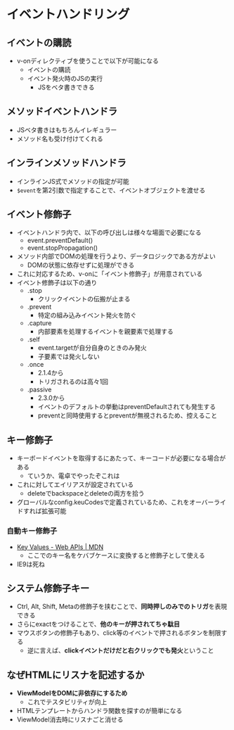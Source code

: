 # イベントハンドリング

## イベントの購読
* v-onディレクティブを使うことで以下が可能になる
    * イベントの購読
    * イベント発火時のJSの実行
        * JSをベタ書きできる

## メソッドイベントハンドラ
* JSベタ書きはもちろんイレギュラー
* メソッド名も受け付けてくれる

## インラインメソッドハンドラ
* インラインJS式でメソッドの指定が可能
* `$event`を第2引数で指定することで、イベントオブジェクトを渡せる

## イベント修飾子
* イベントハンドラ内で、以下の呼び出しは様々な場面で必要になる
    * event.preventDefault()
    * event.stopPropagation()
* メソッド内部でDOMの処理を行うより、データロジックである方がよい
    * DOMの状態に依存せずに処理ができる
* これに対応するため、v-onに「イベント修飾子」が用意されている
* イベント修飾子は以下の通り
    * .stop
        * クリックイベントの伝搬が止まる
    * .prevent
        * 特定の組み込みイベント発火を防ぐ
    * .capture
        * 内部要素を処理するイベントを親要素で処理する
    * .self
        * event.targetが自分自身のときのみ発火
        * 子要素では発火しない
    * .once
        * 2.1.4から
        * トリガされるのは高々1回
    * .passive
        * 2.3.0から
        * イベントのデフォルトの挙動はpreventDefaultされても発生する
        * preventと同時使用するとpreventが無視されるため、控えること

## キー修飾子
* キーボードイベントを取得するにあたって、キーコードが必要になる場合がある
    * ていうか、電卓でやったぞこれは
* これに対してエイリアスが設定されている
    * deleteでbackspaceとdeleteの両方を拾う
* グローバルなconfig.keuCodesで定義されているため、これをオーバーライドすれば拡張可能

### 自動キー修飾子
* [Key Values \- Web APIs \| MDN](https://developer.mozilla.org/en-US/docs/Web/API/KeyboardEvent/key/Key_Values)
    * ここでのキー名をケバブケースに変換すると修飾子として使える
* IE9は死ね

## システム修飾子キー
* Ctrl, Alt, Shift, Metaの修飾子を挟むことで、**同時押しのみでのトリガ**を表現できる
* さらにexactをつけることで、**他のキーが押されてちゃ駄目**
* マウスボタンの修飾子もあり、click等のイベントで押されるボタンを制限する
    * 逆に言えば、**clickイベントだけだと右クリックでも発火**ということ

## なぜHTMLにリスナを記述するか
* **ViewModelをDOMに非依存にするため**
    * これでテスタビリティが向上
* HTMLテンプレートからハンドラ関数を探すのが簡単になる
* ViewModel消去時にリスナごと消せる

